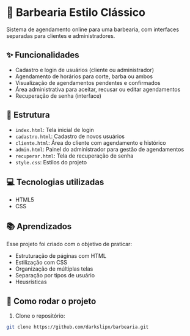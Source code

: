 # 💈 Barbearia Estilo Clássico

Sistema de agendamento online para uma barbearia, com interfaces separadas para clientes e administradores.

## ✨ Funcionalidades

- Cadastro e login de usuários (cliente ou administrador)
- Agendamento de horários para corte, barba ou ambos
- Visualização de agendamentos pendentes e confirmados
- Área administrativa para aceitar, recusar ou editar agendamentos
- Recuperação de senha (interface)

## 📁 Estrutura

- `index.html`: Tela inicial de login
- `cadastro.html`: Cadastro de novos usuários
- `cliente.html`: Área do cliente com agendamento e histórico
- `admin.html`: Painel do administrador para gestão de agendamentos
- `recuperar.html`: Tela de recuperação de senha
- `style.css`: Estilos do projeto

## 💻 Tecnologias utilizadas

- HTML5
- CSS
  

## 📚 Aprendizados

Esse projeto foi criado com o objetivo de praticar:

- Estruturação de páginas com HTML
- Estilização com CSS
- Organização de múltiplas telas
- Separação por tipos de usuário
- Heusrísticas

## 🚀 Como rodar o projeto

1. Clone o repositório:
```bash
git clone https://github.com/darkslipx/barbearia.git
